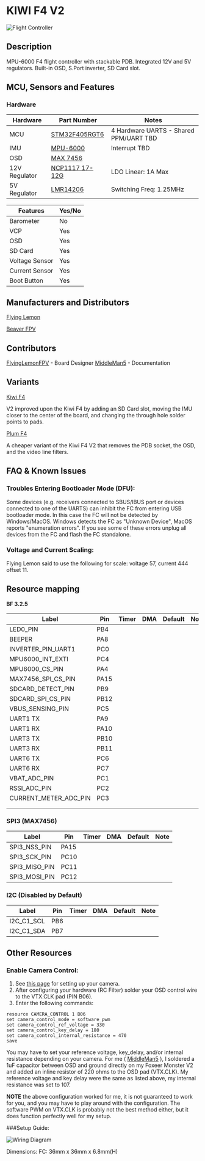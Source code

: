 # KIWI F4 V2

![Flight Controller](http://i.imgur.com/1XKRUdq.jpg)

## Description

MPU-6000 F4 flight controller with stackable PDB. Integrated 12V and 5V regulators. Built-in OSD, S.Port inverter, SD Card slot.

## MCU, Sensors and Features

### Hardware

| Hardware      | Part Number                                                                                  | Notes                                  |
| ------------- | -------------------------------------------------------------------------------------------- | -------------------------------------- |
| MCU           | [STM32F405RGT6](http://www.mouser.com/ds/2/389/DM00037051-492832.pdf)                        | 4 Hardware UARTS - Shared PPM/UART TBD |
| IMU           | [MPU-6000](https://store.invensense.com/datasheets/invensense/MPU-6050_DataSheet_V3%204.pdf) | Interrupt TBD                          |
| OSD           | [MAX 7456](https://datasheets.maximintegrated.com/en/ds/MAX7456.pdf)                         |                                        |
| 12V Regulator | [NCP1117 17-12G](https://www.onsemi.com/pub/Collateral/NCP1117-D.PDF)                        | LDO Linear: 1A Max                     |
| 5V Regulator  | [LMR14206](http://www.ti.com/lit/ds/symlink/lmr14206.pdf)                                    | Switching Freq: 1.25MHz                |

| Features       | Yes/No |
| -------------- | ------ |
| Barometer      | No     |
| VCP            | Yes    |
| OSD            | Yes    |
| SD Card        | Yes    |
| Voltage Sensor | Yes    |
| Current Sensor | Yes    |
| Boot Button    | Yes    |

## Manufacturers and Distributors

[Flying Lemon](https://flyinglemon.eu/flight-controllers/39-kiwif4-flight-controller.html)

[Beaver FPV](https://beaverfpv.com/collections/new-arrivals/products/kiwi-f4-flight-controller-kiwi-pdb)

## Contributors

[FlyingLemonFPV](https://github.com/flyinglemonfpv) - Board Designer
[MiddleMan5](https://github.com/MiddleMan5) - Documentation

## Variants

[Kiwi F4](KIWIF4)

V2 improved upon the Kiwi F4 by adding an SD Card slot, moving the IMU closer to the center of the board, and changing the through hole solder points to pads.

[Plum F4](PLUMF4)

A cheaper variant of the Kiwi F4 V2 that removes the PDB socket, the OSD, and the video line filters.

## FAQ & Known Issues

### Troubles Entering Bootloader Mode (DFU):

Some devices (e.g. receivers connected to SBUS/IBUS port or devices connected to one of the UARTS) can inhibit the FC from entering USB bootloader mode. In this case the FC will not be detected by Windows/MacOS. Windows detects the FC as "Unknown Device", MacOS reports "enumeration errors". If you see some of these errors unplug all devices from the FC and flash the FC standalone.

### Voltage and Current Scaling:

Flying Lemon said to use the following for scale:
voltage 57, current 444 offset 11.

## Resource mapping

**BF 3.2.5**

| Label                 | Pin  | Timer | DMA | Default | Note |
| --------------------- | ---- | ----- | --- | ------- | ---- |
| LED0_PIN              | PB4  |       |     |         |      |
| BEEPER                | PA8  |       |     |         |      |
| INVERTER_PIN_UART1    | PC0  |       |     |         |      |
| MPU6000_INT_EXTI      | PC4  |       |     |         |      |
| MPU6000_CS_PIN        | PA4  |       |     |         |      |
| MAX7456_SPI_CS_PIN    | PA15 |       |     |         |      |
| SDCARD_DETECT_PIN     | PB9  |       |     |         |      |
| SDCARD_SPI_CS_PIN     | PB12 |       |     |         |      |
| VBUS_SENSING_PIN      | PC5  |       |     |         |      |
| UART1 TX              | PA9  |       |     |         |      |
| UART1 RX              | PA10 |       |     |         |      |
| UART3 TX              | PB10 |       |     |         |      |
| UART3 RX              | PB11 |       |     |         |      |
| UART6 TX              | PC6  |       |     |         |      |
| UART6 RX              | PC7  |       |     |         |      |
| VBAT_ADC_PIN          | PC1  |       |     |         |      |
| RSSI_ADC_PIN          | PC2  |       |     |         |      |
| CURRENT_METER_ADC_PIN | PC3  |       |     |         |      |
|                       |      |       |     |         |      |
|                       |      |       |     |         |      |

### SPI3 (MAX7456)

| Label         | Pin  | Timer | DMA | Default | Note |
| ------------- | ---- | ----- | --- | ------- | ---- |
| SPI3_NSS_PIN  | PA15 |       |     |         |      |
| SPI3_SCK_PIN  | PC10 |       |     |         |      |
| SPI3_MISO_PIN | PC11 |       |     |         |      |
| SPI3_MOSI_PIN | PC12 |       |     |         |      |

### I2C (Disabled by Default)

| Label      | Pin | Timer | DMA | Default | Note |
| ---------- | --- | ----- | --- | ------- | ---- |
| I2C_C1_SCL | PB6 |       |     |         |      |
| I2C_C1_SDA | PB7 |       |     |         |      |

## Other Resources

### Enable Camera Control:

1. See [this page](docs/wiki/guides/current/FPV-Camera-Control-Joystick-Emulation) for setting up your camera.
2. After configuring your hardware (RC Filter) solder your OSD control wire to the VTX.CLK pad (PIN B06).
3. Enter the following commands:

```
resource CAMERA_CONTROL 1 B06
set camera_control_mode = software_pwm
set camera_control_ref_voltage = 330
set camera_control_key_delay = 180
set camera_control_internal_resistance = 470
save
```

You may have to set your reference voltage, key_delay, and/or internal resistance depending on your camera.
For me ( [MiddleMan5](https://github.com/MiddleMan5) ), I soldered a 1uF capacitor between OSD and ground directly on my Foxeer Monster V2 and added an inline resistor of 220 ohms to the OSD pad (VTX.CLK). My reference voltage and key delay were the same as listed above, my internal resistance was set to 107.

**NOTE** the above configuration worked for me, it is not guaranteed to work for you, and you may have to play around with the configuration. The software PWM on VTX.CLK is probably not the best method either, but it does function perfectly well for my setup.

###Setup Guide:

![Wiring Diagram](https://i.imgur.com/WmDlIHV.jpg)

Dimensions:
FC: 36mm x 36mm x 6.8mm(H)
